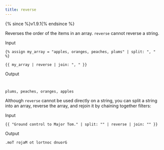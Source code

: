 ```yaml
---
title: reverse
---
```


{% since %}v1.9.1{% endsince %}

Reverses the order of the items in an array. `reverse` cannot reverse a string.

Input
```liquid
{% assign my_array = "apples, oranges, peaches, plums" | split: ", " %}

{{ my_array | reverse | join: ", " }}
```

Output
```text


plums, peaches, oranges, apples
```

Although `reverse` cannot be used directly on a string, you can split a string into an array, reverse the array, and rejoin it by chaining together filters:

Input
```liquid
{{ "Ground control to Major Tom." | split: "" | reverse | join: "" }}
```

Output
```text
.moT rojaM ot lortnoc dnuorG
```
